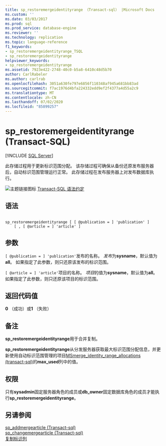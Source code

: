 ```yaml
---
title: sp_restoremergeidentityrange （Transact-sql） |Microsoft Docs
ms.custom: ''
ms.date: 03/03/2017
ms.prod: sql
ms.prod_service: database-engine
ms.reviewer: ''
ms.technology: replication
ms.topic: language-reference
f1_keywords:
- sp_restoremergeidentityrange_TSQL
- sp_restoremergeidentityrange
helpviewer_keywords:
- sp_restoremergeidentityrange
ms.assetid: 7923e422-2748-40c0-b5a8-6410c48d5b70
author: CarlRabeler
ms.author: carlrab
ms.openlocfilehash: 3051a630fe797e6856f110348af945a681bb83ad
ms.sourcegitcommit: f7ac1976d4bfa224332edd9ef2f4377a4d55a2c9
ms.translationtype: MT
ms.contentlocale: zh-CN
ms.lasthandoff: 07/02/2020
ms.locfileid: "85899257"
---
```

# <a name="sp_restoremergeidentityrange-transact-sql"></a>sp_restoremergeidentityrange (Transact-SQL)
[!INCLUDE [SQL Server](../../includes/applies-to-version/sqlserver.md)]

  此存储过程用于更新标识范围分配。 该存储过程可确保从备份还原发布服务器后，自动标识范围管理运行正常。 此存储过程在发布服务器上对发布数据库执行。  
  
 ![主题链接图标](../../database-engine/configure-windows/media/topic-link.gif "“主题链接”图标") [Transact-SQL 语法约定](../../t-sql/language-elements/transact-sql-syntax-conventions-transact-sql.md)  
  
## <a name="syntax"></a>语法  
  
```  
  
sp_restoremergeidentityrange [ [ @publication = ] 'publication' ]  
    [ , [ @article = ] 'article' ]  
```  
  
## <a name="arguments"></a>参数  
`[ @publication = ] 'publication'`发布的名称。 *发布*为**sysname**，默认值为**all**。 如果指定了此参数，则只还原该发布的标识范围。  
  
`[ @article = ] 'article'`项目的名称。 *项目*的值为**sysname**，默认值为**all**。 如果指定了此参数，则只还原该项目的标识范围。  
  
## <a name="return-code-values"></a>返回代码值  
 **0** （成功）或**1** （失败）  
  
## <a name="remarks"></a>备注  
 **sp_restoremergeidentityrange**用于合并复制。  
  
 **sp_restoremergeidentityrange**从分发服务器获取最大标识范围分配信息，并更新使用自动标识范围管理的项目[MSmerge_identity_range_allocations &#40;transact-sql&#41;](../../relational-databases/system-tables/msmerge-identity-range-allocations-transact-sql.md)的**max_used**列中的值。  
  
## <a name="permissions"></a>权限  
 只有**sysadmin**固定服务器角色的成员或**db_owner**固定数据库角色的成员才能执行**sp_restoremergeidentityrange**。  
  
## <a name="see-also"></a>另请参阅  
 [sp_addmergearticle &#40;Transact-sql&#41;](../../relational-databases/system-stored-procedures/sp-addmergearticle-transact-sql.md)   
 [sp_changemergearticle &#40;Transact-sql&#41;](../../relational-databases/system-stored-procedures/sp-changemergearticle-transact-sql.md)   
 [复制标识列](../../relational-databases/replication/publish/replicate-identity-columns.md)  
  
  
